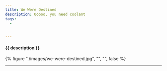 ```yaml
---
title: We Were Destined
description: Ooooo, you need coolant
tags:
  - 


---
```


<h4 class="subTitle">{{ description }}</h4>

{% figure "./images/we-were-destined.jpg", "", "", false %}
 

<hr />



